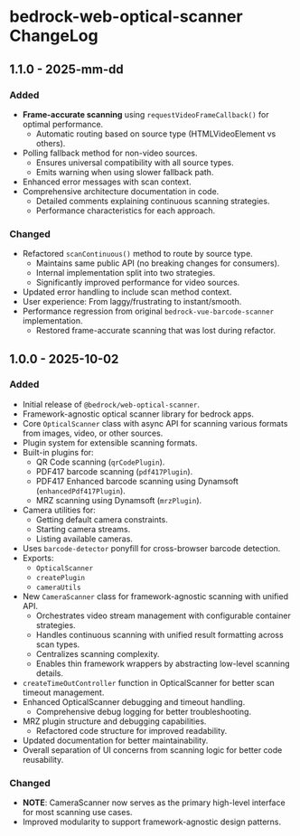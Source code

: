 # bedrock-web-optical-scanner ChangeLog

## 1.1.0 - 2025-mm-dd

### Added

- **Frame-accurate scanning** using `requestVideoFrameCallback()` for optimal performance.
  - Automatic routing based on source type (HTMLVideoElement vs others).
- Polling fallback method for non-video sources.
  - Ensures universal compatibility with all source types.
  - Emits warning when using slower fallback path.
- Enhanced error messages with scan context.
- Comprehensive architecture documentation in code.
  - Detailed comments explaining continuous scanning strategies.
  - Performance characteristics for each approach.

### Changed

- Refactored `scanContinuous()` method to route by source type.
  - Maintains same public API (no breaking changes for consumers).
  - Internal implementation split into two strategies.
  - Significantly improved performance for video sources.
- Updated error handling to include scan method context.
- User experience: From laggy/frustrating to instant/smooth.
- Performance regression from original `bedrock-vue-barcode-scanner` implementation.
  - Restored frame-accurate scanning that was lost during refactor.

## 1.0.0 - 2025-10-02

### Added

- Initial release of `@bedrock/web-optical-scanner`.
- Framework-agnostic optical scanner library for bedrock apps.
- Core `OpticalScanner` class with async API for scanning various formats from images, video, or other sources.
- Plugin system for extensible scanning formats.
- Built-in plugins for:
  - QR Code scanning (`qrCodePlugin`).
  - PDF417 barcode scanning (`pdf417Plugin`).
  - PDF417 Enhanced barcode scanning using Dynamsoft (`enhancedPdf417Plugin`).
  - MRZ scanning using Dynamsoft (`mrzPlugin`).
- Camera utilities for:
  - Getting default camera constraints.
  - Starting camera streams.
  - Listing available cameras.
- Uses `barcode-detector` ponyfill for cross-browser barcode detection.
- Exports:
  - `OpticalScanner`
  - `createPlugin`
  - `cameraUtils`
- New `CameraScanner` class for framework-agnostic scanning with unified API.
  - Orchestrates video stream management with configurable container strategies.
  - Handles continuous scanning with unified result formatting across scan types.
  - Centralizes scanning complexity.
  - Enables thin framework wrappers by abstracting low-level scanning details.
- `createTimeOutController` function in OpticalScanner for better scan timeout management.
- Enhanced OpticalScanner debugging and timeout handling.
  - Comprehensive debug logging for better troubleshooting.
- MRZ plugin structure and debugging capabilities.
  - Refactored code structure for improved readability.
- Updated documentation for better maintainability.
- Overall separation of UI concerns from scanning logic for better code reusability.

### Changed

- **NOTE**: CameraScanner now serves as the primary high-level interface for most scanning use cases.
- Improved modularity to support framework-agnostic design patterns.
